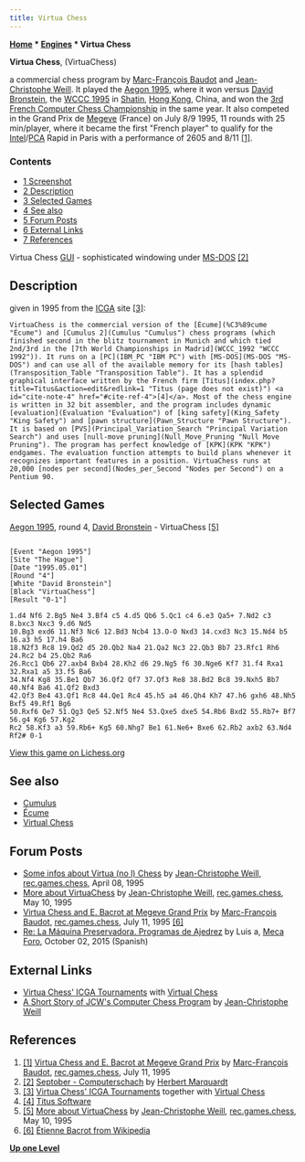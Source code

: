 ```yaml
---
title: Virtua Chess
---
```

**[Home](Home "Home") \* [Engines](Engines "Engines") \* Virtua Chess**


**Virtua Chess**, (VirtuaChess)  

a commercial chess program by [Marc-François Baudot](Marc-Fran%C3%A7ois_Baudot "Marc-François Baudot") and [Jean-Christophe Weill](Jean-Christophe_Weill "Jean-Christophe Weill"). It played the [Aegon 1995](Aegon_1995 "Aegon 1995"), where it won versus [David Bronstein](David_Bronstein "David Bronstein"), the [WCCC 1995](WCCC_1995 "WCCC 1995") in [Shatin](https://en.wikipedia.org/wiki/Sha_Tin), [Hong Kong](https://en.wikipedia.org/wiki/Hong_Kong), China, and won the [3rd French Computer Chess Championship](FCCC_1995 "FCCC 1995") in the same year. It also competed in the Grand Prix de [Megeve](https://en.wikipedia.org/wiki/Meg%C3%A8ve) (France) on July 8/9 1995, 11 rounds with 25 min/player, where it became the first "French player" to qualify for the [Intel](Intel "Intel")/[PCA](https://en.wikipedia.org/wiki/Professional_Chess_Association) Rapid in Paris with a performance of 2605 and 8/11 <a id="cite-note-1" href="#cite-ref-1">[1]</a>.



### Contents


* [1 Screenshot](#screenshot)
* [2 Description](#description)
* [3 Selected Games](#selected-games)
* [4 See also](#see-also)
* [5 Forum Posts](#forum-posts)
* [6 External Links](#external-links)
* [7 References](#references)






 [](http://www.septober.de/chess/index.htm) 
Virtua Chess [GUI](GUI "GUI") - sophisticated windowing under [MS-DOS](MS-DOS "MS-DOS") <a id="cite-note-2" href="#cite-ref-2">[2]</a>



## Description


given in 1995 from the [ICGA](ICGA "ICGA") site <a id="cite-note-3" href="#cite-ref-3">[3]</a>:




```
VirtuaChess is the commercial version of the [Écume](%C3%89cume "Écume") and [Cumulus 2](Cumulus "Cumulus") chess programs (which finished second in the blitz tournament in Munich and which tied 2nd/3rd in the [7th World Championships in Madrid](WCCC_1992 "WCCC 1992")). It runs on a [PC](IBM_PC "IBM PC") with [MS-DOS](MS-DOS "MS-DOS") and can use all of the available memory for its [hash tables](Transposition_Table "Transposition Table"). It has a splendid graphical interface written by the French firm [Titus](index.php?title=Titus&action=edit&redlink=1 "Titus (page does not exist)") <a id="cite-note-4" href="#cite-ref-4">[4]</a>. Most of the chess engine is written in 32 bit assembler, and the program includes dynamic [evaluation](Evaluation "Evaluation") of [king safety](King_Safety "King Safety") and [pawn structure](Pawn_Structure "Pawn Structure"). It is based on [PVS](Principal_Variation_Search "Principal Variation Search") and uses [null-move pruning](Null_Move_Pruning "Null Move Pruning"). The program has perfect knowledge of [KPK](KPK "KPK") endgames. The evaluation function attempts to build plans whenever it recognizes important features in a position. VirtuaChess runs at 20,000 [nodes per second](Nodes_per_Second "Nodes per Second") on a Pentium 90. 

```

## Selected Games


[Aegon 1995](Aegon_1995 "Aegon 1995"), round 4, [David Bronstein](David_Bronstein "David Bronstein") - VirtuaChess <a id="cite-note-5" href="#cite-ref-5">[5]</a>




```

[Event "Aegon 1995"]
[Site "The Hague"]
[Date "1995.05.01"]
[Round "4"]
[White "David Bronstein"]
[Black "VirtuaChess"]
[Result "0-1"]

1.d4 Nf6 2.Bg5 Ne4 3.Bf4 c5 4.d5 Qb6 5.Qc1 c4 6.e3 Qa5+ 7.Nd2 c3 8.bxc3 Nxc3 9.d6 Nd5 
10.Bg3 exd6 11.Nf3 Nc6 12.Bd3 Ncb4 13.O-O Nxd3 14.cxd3 Nc3 15.Nd4 b5 16.a3 h5 17.h4 Ba6 
18.N2f3 Rc8 19.Qd2 d5 20.Qb2 Na4 21.Qa2 Nc3 22.Qb3 Bb7 23.Rfc1 Rh6 24.Rc2 b4 25.Qb2 Ra6 
26.Rcc1 Qb6 27.axb4 Bxb4 28.Kh2 d6 29.Ng5 f6 30.Nge6 Kf7 31.f4 Rxa1 32.Rxa1 a5 33.f5 Ba6 
34.Nf4 Kg8 35.Be1 Qb7 36.Qf2 Qf7 37.Qf3 Re8 38.Bd2 Bc8 39.Nxh5 Bb7 40.Nf4 Ba6 41.Qf2 Bxd3 
42.Qf3 Be4 43.Qf1 Rc8 44.Qe1 Rc4 45.h5 a4 46.Qh4 Kh7 47.h6 gxh6 48.Nh5 Bxf5 49.Rf1 Bg6 
50.Rxf6 Qe7 51.Qg3 Qe5 52.Nf5 Ne4 53.Qxe5 dxe5 54.Rb6 Bxd2 55.Rb7+ Bf7 56.g4 Kg6 57.Kg2 
Rc2 58.Kf3 a3 59.Rb6+ Kg5 60.Nhg7 Be1 61.Ne6+ Bxe6 62.Rb2 axb2 63.Nd4 Rf2# 0-1

```

[View this game on Lichess.org](https://lichess.org/LeMo6uv0)



## See also


* [Cumulus](Cumulus "Cumulus")
* [Écume](%C3%89cume "Écume")
* [Virtual Chess](Virtual_Chess "Virtual Chess")


## Forum Posts


* [Some infos about Virtua (no l) Chess](https://groups.google.com/d/msg/rec.games.chess/hejl8sdNYVA/f5gms6jyb30J) by [Jean-Christophe Weill](Jean-Christophe_Weill "Jean-Christophe Weill"), [rec.games.chess](Computer_Chess_Forums "Computer Chess Forums"), April 08, 1995
* [More about VirtuaChess](https://groups.google.com/d/msg/rec.games.chess/sI4wSb2iBqA/fi1jAgyWUZ0J) by [Jean-Christophe Weill](Jean-Christophe_Weill "Jean-Christophe Weill"), [rec.games.chess](Computer_Chess_Forums "Computer Chess Forums"), May 10, 1995
* [Virtua Chess and E. Bacrot at Megeve Grand Prix](https://groups.google.com/d/msg/rec.games.chess/VLdAfz4A3Is/DoFkRhpab8kJ) by [Marc-François Baudot](Marc-Fran%C3%A7ois_Baudot "Marc-François Baudot"), [rec.games.chess](Computer_Chess_Forums "Computer Chess Forums"), July 11, 1995 <a id="cite-note-6" href="#cite-ref-6">[6]</a>
* [Re: La Máquina Preservadora. Programas de Ajedrez](http://www.foro.meca-web.es/viewtopic.php?f=9&t=72&start=40#p8492) by Luis a, [Meca Foro](Computer_Chess_Forums "Computer Chess Forums"), October 02, 2015 (Spanish)


## External Links


* [Virtua Chess' ICGA Tournaments](https://www.game-ai-forum.org/icga-tournaments/program.php?id=13) with [Virtual Chess](Virtual_Chess "Virtual Chess")
* [A Short Story of JCW's Computer Chess Program](http://recherche.enac.fr/~weill/chess.html) by [Jean-Christophe Weill](Jean-Christophe_Weill "Jean-Christophe Weill")


## References


1. <a id="cite-ref-1" href="#cite-note-1">[1]</a> [Virtua Chess and E. Bacrot at Megeve Grand Prix](https://groups.google.com/d/msg/rec.games.chess/VLdAfz4A3Is/DoFkRhpab8kJ) by [Marc-François Baudot](Marc-Fran%C3%A7ois_Baudot "Marc-François Baudot"), [rec.games.chess](Computer_Chess_Forums "Computer Chess Forums"), July 11, 1995
2. <a id="cite-ref-2" href="#cite-note-2">[2]</a> [Septober - Computerschach](http://www.septober.de/chess/index.htm) by [Herbert Marquardt](index.php?title=Herbert_Marquardt&action=edit&redlink=1 "Herbert Marquardt (page does not exist)")
3. <a id="cite-ref-3" href="#cite-note-3">[3]</a> [Virtua Chess' ICGA Tournaments](https://www.game-ai-forum.org/icga-tournaments/program.php?id=13) together with [Virtual Chess](Virtual_Chess "Virtual Chess")
4. <a id="cite-ref-4" href="#cite-note-4">[4]</a> [Titus Software](https://en.wikipedia.org/wiki/Titus_Software)
5. <a id="cite-ref-5" href="#cite-note-5">[5]</a>  [More about VirtuaChess](https://groups.google.com/d/msg/rec.games.chess/sI4wSb2iBqA/fi1jAgyWUZ0J) by [Jean-Christophe Weill](Jean-Christophe_Weill "Jean-Christophe Weill"), [rec.games.chess](Computer_Chess_Forums "Computer Chess Forums"), May 10, 1995
6. <a id="cite-ref-6" href="#cite-note-6">[6]</a> [Étienne Bacrot from Wikipedia](https://en.wikipedia.org/wiki/%C3%89tienne_Bacrot)

**[Up one Level](Engines "Engines")**







 

